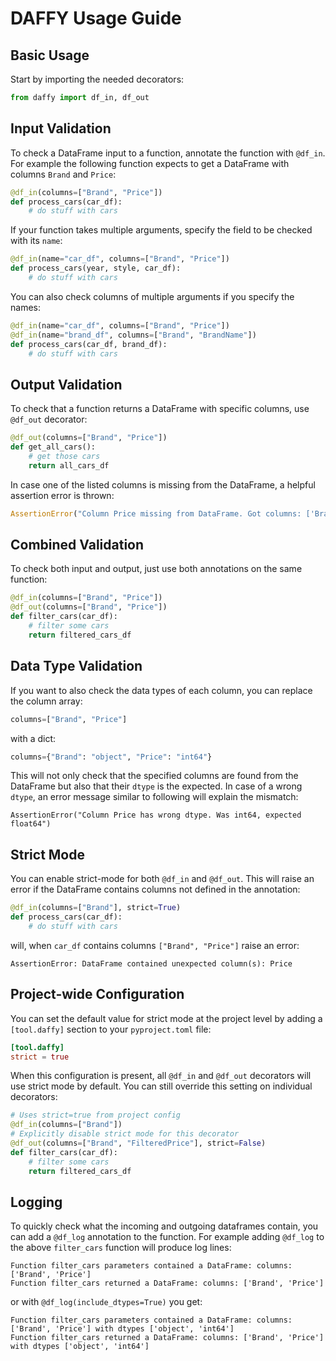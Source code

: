 # DAFFY Usage Guide

## Basic Usage

Start by importing the needed decorators:

```python
from daffy import df_in, df_out
```

## Input Validation

To check a DataFrame input to a function, annotate the function with `@df_in`. For example the following function expects to get a DataFrame with columns `Brand` and `Price`:

```python
@df_in(columns=["Brand", "Price"])
def process_cars(car_df):
    # do stuff with cars
```

If your function takes multiple arguments, specify the field to be checked with its `name`:

```python
@df_in(name="car_df", columns=["Brand", "Price"])
def process_cars(year, style, car_df):
    # do stuff with cars
```

You can also check columns of multiple arguments if you specify the names:
```python
@df_in(name="car_df", columns=["Brand", "Price"])
@df_in(name="brand_df", columns=["Brand", "BrandName"])
def process_cars(car_df, brand_df):
    # do stuff with cars
```

## Output Validation

To check that a function returns a DataFrame with specific columns, use `@df_out` decorator:

```python
@df_out(columns=["Brand", "Price"])
def get_all_cars():
    # get those cars
    return all_cars_df
```

In case one of the listed columns is missing from the DataFrame, a helpful assertion error is thrown:

```python
AssertionError("Column Price missing from DataFrame. Got columns: ['Brand']")
```

## Combined Validation

To check both input and output, just use both annotations on the same function:

```python
@df_in(columns=["Brand", "Price"])
@df_out(columns=["Brand", "Price"])
def filter_cars(car_df):
    # filter some cars
    return filtered_cars_df
```

## Data Type Validation

If you want to also check the data types of each column, you can replace the column array:

```python
columns=["Brand", "Price"]
```

with a dict:

```python
columns={"Brand": "object", "Price": "int64"}
```

This will not only check that the specified columns are found from the DataFrame but also that their `dtype` is the expected. In case of a wrong `dtype`, an error message similar to following will explain the mismatch:

```
AssertionError("Column Price has wrong dtype. Was int64, expected float64")
```

## Strict Mode

You can enable strict-mode for both `@df_in` and `@df_out`. This will raise an error if the DataFrame contains columns not defined in the annotation:

```python
@df_in(columns=["Brand"], strict=True)
def process_cars(car_df):
    # do stuff with cars
```

will, when `car_df` contains columns `["Brand", "Price"]` raise an error:

```
AssertionError: DataFrame contained unexpected column(s): Price
```

## Project-wide Configuration

You can set the default value for strict mode at the project level by adding a `[tool.daffy]` section to your `pyproject.toml` file:

```toml
[tool.daffy]
strict = true
```

When this configuration is present, all `@df_in` and `@df_out` decorators will use strict mode by default. You can still override this setting on individual decorators:

```python
# Uses strict=true from project config
@df_in(columns=["Brand"])
# Explicitly disable strict mode for this decorator
@df_out(columns=["Brand", "FilteredPrice"], strict=False)
def filter_cars(car_df):
    # filter some cars
    return filtered_cars_df
```

## Logging

To quickly check what the incoming and outgoing dataframes contain, you can add a `@df_log` annotation to the function. For example adding `@df_log` to the above `filter_cars` function will produce log lines:

```
Function filter_cars parameters contained a DataFrame: columns: ['Brand', 'Price']
Function filter_cars returned a DataFrame: columns: ['Brand', 'Price']
```

or with `@df_log(include_dtypes=True)` you get:

```
Function filter_cars parameters contained a DataFrame: columns: ['Brand', 'Price'] with dtypes ['object', 'int64']
Function filter_cars returned a DataFrame: columns: ['Brand', 'Price'] with dtypes ['object', 'int64']
```